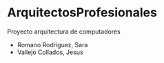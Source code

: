 # ArquitectosProfesionales
Proyecto arquitectura de computadores

- Romano Rodriguez, Sara
- Vallejo Collados, Jesus
